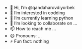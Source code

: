 - 👋 Hi, I’m @qandaharovdiyorbek
- 👀 I’m interested in codding
- 🌱 I’m currently learning python
- 💞️ I’m looking to collaborate on ...
- 📫 How to reach me ...
- 😄 Pronouns: ...
- ⚡ Fun fact: nothing

<!---
qandaharovdiyorbek/qandaharovdiyorbek is a ✨ special ✨ repository because its `README.md` (this file) appears on your GitHub profile.
You can click the Preview link to take a look at your changes.
--->
